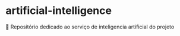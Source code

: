 # artificial-intelligence
:robot: Repositório dedicado ao serviço de inteligencia artificial do projeto
